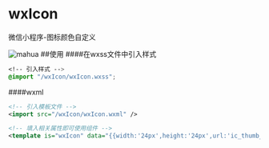 # wxIcon
微信小程序-图标颜色自定义

![mahua](img/sp20170115_123112.jpg)
##使用
####在wxss文件中引入样式
```css
<!-- 引入样式 -->
@import "/wxIcon/wxIcon.wxss";
```
####wxml
```xml
<!-- 引入模板文件 -->
<import src="/wxIcon/wxIcon.wxml" />

<!-- 填入相关属性即可使用组件 -->
<template is="wxIcon" data="{{width:'24px',height:'24px',url:'ic_thumb_up_black_24dp.png',color:'#CC3366'}}" />
```